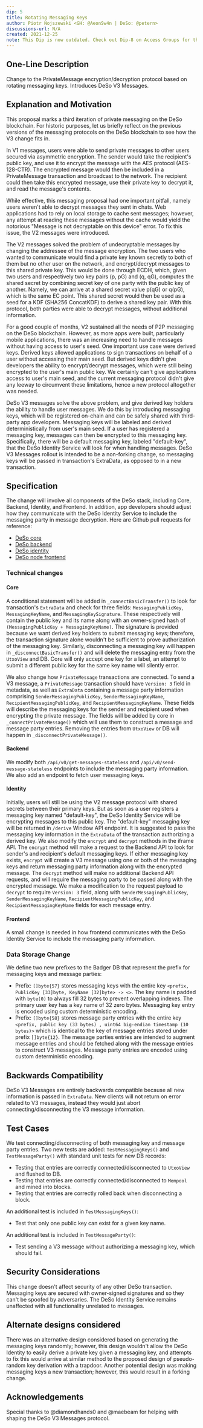 ```yaml
---
dip: 5
title: Rotating Messaging Keys
author: Piotr Nojszewski <GH: @AeonSw4n | DeSo: @petern> 
discussions-url: N/A
created: 2021-12-25
note: This Dip is now outdated. Check out Dip-8 on Access Groups for the latest DeSo messaging protocol.
---
```


## One-Line Description

Change to the PrivateMessage encryption/decryption protocol based on rotating messaging keys. Introduces DeSo V3 Messages.

## Explanation and Motivation
This proposal marks a third iteration of private messaging on the DeSo blockchain. For historic purposes, let us briefly reflect on the previous versions of the messaging protocols on the DeSo blockchain to see how the V3 change fits in. 

In V1 messages, users were able to send private messages to other users secured via asymmetric encryption. The sender would take the recipient's public key, and use it to encrypt the message with the AES protocol (AES-128-CTR). The encrypted message would then be included in a PrivateMessage transaction and broadcast to the network. The recipient could then take this encrypted message, use their private key to decrypt it, and read the message's contents. 

While effective, this messaging proposal had one important pitfall, namely users weren't able to decrypt messages they sent in chats. Web applications had to rely on local storage to cache sent messages; however, any attempt at reading these messages without the cache would yield the notorious "Message is not decryptable on this device" error. To fix this issue, the V2 messages were introduced.

The V2 messages solved the problem of undecryptable messages by changing the addressee of the message encryption. The two users who wanted to communicate would find a private key known secretly to both of them but no other user on the network, and encrypt/decrypt messages to this shared private key. This would be done through ECDH, which, given two users and respectively two key pairs (p, pG) and (q, qG), computes the shared secret by combining secret key of one party with the public key of another. Namely, we can arrive at a shared secret value p(qG) or q(pG), which is the same EC point. This shared secret would then be used as a seed for a KDF (SHA256 ConcatKDF) to derive a shared key pair. With this protocol, both parties were able to decrypt messages, without additional information.

For a good couple of months, V2 sustained all the needs of P2P messaging on the DeSo blockchain. However, as more apps were built, particularly mobile applications, there was an increasing need to handle messages without having access to user's seed. One important use case were derived keys. Derived keys allowed applications to sign transactions on behalf of a user without accessing their main seed. But derived keys didn't give developers the ability to encrypt/decrypt messages, which were still being encrypted to the user's main public key. We certainly can't give applications access to user's main seed, and the current messaging protocol didn't give any leeway to circumvent these limitations, hence a new protocol altogether was needed.

DeSo V3 messages solve the above problem, and give derived key holders the ability to handle user messages. We do this by introducing messaging keys, which will be registered on-chain and can be safely shared with third-party app developers. Messaging keys will be labeled and derived deterministically from user's main seed. If a user has registered a messaging key, messages can then be encrypted to this messaging key. Specifically, there will be a default messaging key, labeled "default-key", that the DeSo Identity Service will look for when handling messages. DeSo V3 Messages rollout is intended to be a non-forking change, so messaging keys will be passed in transaction's ExtraData, as opposed to in a new transaction.

## Specification
The change will involve all components of the DeSo stack, including Core, Backend, Identity, and Frontend. In addition, app developers should adjust how they communicate with the DeSo Identity Service to include the messaging party in message decryption. Here are Github pull requests for reference:
- [DeSo core](https://github.com/deso-protocol/core/pull/170)
- [DeSo backend](https://github.com/deso-protocol/backend/pull/253)
- [DeSo identity](https://github.com/deso-protocol/identity/pull/107)
- [DeSo node frontend](https://github.com/deso-protocol/frontend/pull/543)

### Technical changes

#### Core
A conditional statement will be added in `_connectBasicTransfer()` to look for transaction's `ExtraData` and check for three fields: `MessagingPublicKey`, `MessagingKeyName`, and `MessagingKeySignature`. These respectively will contain the public key and its name along with an owner-signed hash of `(MessagingPublicKey + MessagingKeyName)`. The signature is provided because we want derived key holders to submit messaging keys; therefore, the transaction signature alone wouldn't be sufficient to prove authorization of the messaging key. Similarly, disconnecting a messaging key will happen in `_disconnectBasicTransfer()` and will delete the messaging entry from the `UtxoView` and DB. Core will only accept one key for a label, an attempt to submit a different public key for the same key name will silently error.

We also change how `PrivateMessage` transactions are connected. To send a V3 message, a `PrivateMessage` transaction should have `Version: 3` field in metadata, as well as `ExtraData` containing a message party information comprising `SenderMessagingPublicKey`, `SenderMessagingKeyName`, `RecipientMessagingPublicKey`, and `RecipientMessagingKeyName`. These fields will describe the messaging keys for the sender and recipient used when encrypting the private message. The fields will be added by core in `_connectPrivateMessage()` which will use them to construct a message and message party entries. Removing the entries from `UtxoView` or DB will happen in `_disconnectPrivateMessage()`.

#### Backend

We modify both `/api/v0/get-messages-stateless` and `/api/v0/send-message-stateless` endpoints to include the messaging party information. We also add an endpoint to fetch user messaging keys.

#### Identity

Initially, users will still be using the V2 message protocol with shared secrets between their primary keys. But as soon as a user registers a messaging key named "default-key", the DeSo Identity Service will be encrypting messages to this public key. The "default-key" messaging key will be returned in `/derive` Window API endpoint. It is suggested to pass the messaging key information in the `ExtraData` of the transaction authorizing a derived key. We also modify the `encrypt` and `decrypt` methods in the iframe API. The `encrypt` method will make a request to the Backend API to look for sender's and recipient's default messaging keys. If either messaging key exists, `encrypt` will create a V3 message using one or both of the messaging keys and return messaging party information along with the encrypted message. The `decrypt` method will make no additional Backend API requests, and will require the messaging party to be passed along with the encrypted message. We make a modification to the request payload to `decrypt` to require `Version: 3` field, along with `SenderMessagingPublicKey`, `SenderMessagingKeyName`, `RecipientMessagingPublicKey`, and `RecipientMessagingKeyName` fields for each message entry.

#### Frontend

A small change is needed in how frontend communicates with the DeSo Identity Service to include the messaging party information.

### Data Storage Change

We define two new prefixes to the Badger DB that represent the prefix for messaging keys and message parties:
- Prefix: `[]byte{57}` stores messaging keys with the entire key `<prefix, PublicKey [33]byte, KeyName [32]byte> -> <>`. The key name is padded with `byte(0)` to always fill 32 bytes to prevent overlapping indexes. The primary user key has a key name of 32 zero bytes. Messaging key entry is encoded using custom deterministic encoding.
- Prefix: `[]byte{58}` stores message party entries with the entire key `<prefix, public key (33 bytes) , uint64 big-endian timestamp (10 bytes)>` which is identical to the key of message entries stored under prefix `[]byte{12}`. The message parties entries are intended to augment message entries and should be fetched along with the message entries to construct V3 messages. Message party entries are encoded using custom deterministic encoding. 

## Backwards Compatibility
DeSo V3 Messages are entirely backwards compatible because all new information is passed in `ExtraData`. New clients will not return on error related to V3 messages, instead they would just abort connecting/disconnecting the V3 message information.

## Test Cases
We test connecting/disconnecting of both messaging key and message party entries. Two new tests are added: `TestMessagingKeys()` and `TestMessageParty()` with standard unit tests for new DB records:
- Testing that entries are correctly connected/disconnected to `UtxoView` and flushed to DB.
- Testing that entries are correctly connected/disconnected to `Mempool` and mined into blocks.
- Testing that entries are correctly rolled back when disconnecting a block.

An additional test is included in `TestMessagingKeys()`:
- Test that only one public key can exist for a given key name.

An additional test is included in `TestMessageParty()`:
- Test sending a V3 message without authorizing a messaging key, which should fail.

## Security Considerations
This change doesn't affect security of any other DeSo transaction. Messaging keys are secured with owner-signed signatures and so they can't be spoofed by adversaries. The DeSo Identity Service remains unaffected with all functionality unrelated to messages.

## Alternate designs considered
There was an alternative design considered based on generating the messaging keys randomly; however, this design wouldn't allow the DeSo Identity to easily derive a private key given a messaging key, and attempts to fix this would arrive at similar method to the proposed design of pseudo-random key derivation with a trapdoor. Another potential design was making messaging keys a new transaction; however, this would result in a forking change.

## Acknowledgements
Special thanks to @diamondhands0 and @maebeam for helping with shaping the DeSo V3 Messages protocol.
